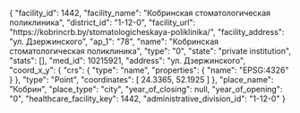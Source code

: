 {
    "facility_id": 1442,
    "facility_name": "Кобринская стоматологическая поликлиника",
    "district_id": "1-12-0",
    "facility_url": "https:\/\/kobrincrb.by\/stomatologicheskaya-poliklinika\/",
    "facility_address": "ул. Дзержинского",
    "ap_1": "78",
    "name": "Кобринская стоматологическая поликлиника",
    "type": "0",
    "state": "private institution",
    "stats": [],
    "med_id": 10215921,
    "address": "ул. Дзержинского",
    "coord_x_y": {
        "crs": {
            "type": "name",
            "properties": {
                "name": "EPSG:4326"
            }
        },
        "type": "Point",
        "coordinates": [
            24.3365,
            52.1925
        ]
    },
    "place_name": "Кобрин",
    "place_type": "city",
    "year_of_closing": null,
    "year_of_opening": "0",
    "healthcare_facility_key": 1442,
    "administrative_division_id": "1-12-0"
}